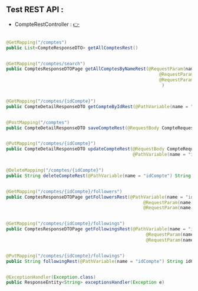 ## Test REST API :

- CompteRestController : [:point_right:](./src/main/java/org/example/mscompte/web/CompteRestController.java)


<div  align="center">
        <img src="images/img_10.png" alt="">    
</div>

```java
@GetMapping("/comptes")
public List<CompteResponseDTO> getAllComptesRest()
```


<div  align="center">
        <img src="images/img_11.png" alt="">    
</div>




```java
@GetMapping("/comptes/search")
public ComptesResponseDTOPage getAllComptesByNameRest(@RequestParam(name = "nom",defaultValue = "") String name,
                                                          @RequestParam(name = "page",defaultValue = "0") int page,
                                                          @RequestParam(name = "size",defaultValue = "5") int size
                                                           )
```


<div  align="center">
        <img src="images/img_12.png" alt="">    
 </div>





```java
@GetMapping("/comptes/{idCompte}")
public CompteDetailResponseDTO getCompteByIdRest(@PathVariable(name = "idCompte") String idCompte)
```



<div  align="center">
        <img src="images/img_13.png" alt="">    
 </div>


```java
@PostMapping("/comptes")
public CompteDetailResponseDTO saveCompteRest(@RequestBody CompteRequestDTO compteRequestDTO)
```

<div  align="center">
        <img src="images/img_14.png" alt="">    
 </div>



```java
@PutMapping("/comptes/{idCompte}")
public CompteDetailResponseDTO updateCompteRest(@RequestBody CompteRequestDTO compteRequestDTO,
                                                @PathVariable(name = "idCompte") String idCompte)
```

<div  align="center">
        <img src="images/img_15.png" alt="">    
 </div>



```java
@DeleteMapping("/comptes/{idCompte}")
public String deleteCompteRest(@PathVariable(name = "idCompte") String idCompte)
```


<div  align="center">
        <img src="images/img_16.png" alt="">    
 </div>

```java
@GetMapping("/comptes/{idCompte}/followers")
public ComptesResponseDTOPage getFollowersRest(@PathVariable(name = "idCompte") String idCompte,
                                                    @RequestParam(name = "page",defaultValue = "0") int page,
                                                    @RequestParam(name = "size",defaultValue = "5") int size)
```


<div  align="center">
        <img src="images/img_17.png" alt="">    
 </div>

```java
@GetMapping("/comptes/{idCompte}/followings")
public ComptesResponseDTOPage getFollowingsRest(@PathVariable(name = "idCompte") String idCompte,
                                                     @RequestParam(name = "page",defaultValue = "0") int page,
                                                     @RequestParam(name = "size",defaultValue = "5") int size)
```


<div  align="center">
        <img src="images/img_18.png" alt="">    
 </div>

```java
@PutMapping("/comptes/{idCompte}/followings")
public String followingRest(@PathVariable(name = "idCompte") String idCompte , @RequestBody FollowingRequest following)
```

<div  align="center">
        <img src="images/img_19.png" alt="">    
 </div>

```java
@ExceptionHandler(Exception.class)
public ResponseEntity<String> exceptionsHandler(Exception e)
```


<div  align="center">
        <img src="images/img_20.png" alt="">    
 </div>



<div  align="center">
        <img src="images/img_21.png" alt="">    
 </div>


<div  align="center">
        <img src="images/img_22.png" alt="">    
 </div>
